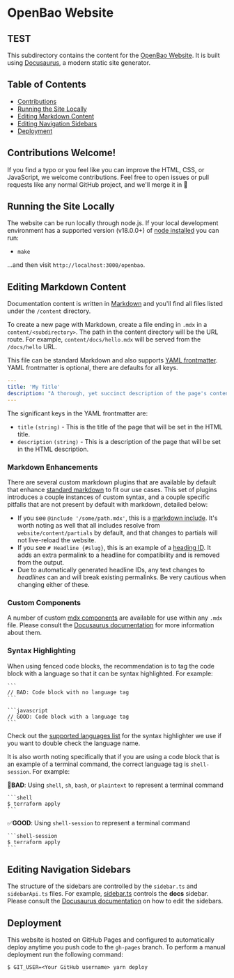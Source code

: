 # OpenBao Website
## TEST

This subdirectory contains the content for the [OpenBao
Website](https://openbao.github.io/openbao/).  It is built using
[Docusaurus](https://docusaurus.io), a modern static site generator.

## Table of Contents

- [Contributions](#contributions-welcome)
- [Running the Site Locally](#running-the-site-locally)
- [Editing Markdown Content](#editing-markdown-content)
- [Editing Navigation Sidebars](#editing-navigation-sidebars)
- [Deployment](#deployment)

## Contributions Welcome!

If you find a typo or you feel like you can improve the HTML, CSS, or
JavaScript, we welcome contributions. Feel free to open issues or pull requests
like any normal GitHub project, and we'll merge it in 🚀

## Running the Site Locally

The website can be run locally through node.js.  If your local development
environment has a supported version (v18.0.0+) of [node
installed](https://nodejs.org/en/) you can run:

- `make`

...and then visit `http://localhost:3000/openbao`.

## Editing Markdown Content

Documentation content is written in
[Markdown](https://www.markdownguide.org/cheat-sheet/) and you'll find all files
listed under the `/content` directory.

To create a new page with Markdown, create a file ending in `.mdx` in a
`content/<subdirectory>`. The path in the content directory will be the URL
route. For example, `content/docs/hello.mdx` will be served from the
`/docs/hello` URL.

This file can be standard Markdown and also supports [YAML
frontmatter](https://middlemanapp.com/basics/frontmatter/). YAML frontmatter is
optional, there are defaults for all keys.

```yaml
---
title: 'My Title'
description: "A thorough, yet succinct description of the page's contents"
---
```

The significant keys in the YAML frontmatter are:

- `title` `(string)` - This is the title of the page that will be set in the
  HTML title.
- `description` `(string)` - This is a description of the page that will be set
  in the HTML description.

### Markdown Enhancements

There are several custom markdown plugins that are available by default that
enhance [standard markdown](https://commonmark.org/) to fit our use cases. This
set of plugins introduces a couple instances of custom syntax, and a couple
specific pitfalls that are not present by default with markdown, detailed below:

- If you see `@include '/some/path.mdx'`, this is a [markdown
  include](https://github.com/hashicorp/remark-plugins/tree/master/plugins/include-markdown#include-markdown-plugin).
  It's worth noting as well that all includes resolve from
  `website/content/partials` by default, and that changes to partials will not
  live-reload the website.
- If you see `# Headline {#slug}`, this is an example of a [heading
  ID](https://docusaurus.io/docs/markdown-features/toc#heading-ids). It adds an
  extra permalink to a headline for compatibility and is removed from the
  output.
- Due to automatically generated headline IDs, any text changes to _headlines_
  can and will break existing permalinks. Be very cautious when changing either
  of these.

### Custom Components

A number of custom [mdx components](https://mdxjs.com/) are available for use
within any `.mdx` file. Please consult the [Docusaurus
documentation](https://docusaurus.io/docs/markdown-features) for more
information about them.

### Syntax Highlighting

When using fenced code blocks, the recommendation is to tag the code block with
a language so that it can be syntax highlighted. For example:

````
```
// BAD: Code block with no language tag
```

```javascript
// GOOD: Code block with a language tag
```
````

Check out the [supported languages
list](https://prismjs.com/#supported-languages) for the syntax highlighter we
use if you want to double check the language name.

It is also worth noting specifically that if you are using a code block that is
an example of a terminal command, the correct language tag is `shell-session`.
For example:

🚫**BAD**: Using `shell`, `sh`, `bash`, or `plaintext` to represent a terminal
command

````
```shell
$ terraform apply
```
````

✅**GOOD**: Using `shell-session` to represent a terminal command

````
```shell-session
$ terraform apply
```
````

## Editing Navigation Sidebars

The structure of the sidebars are controlled by the `sidebar.ts` and
`sidebarApi.ts` files. For example, [sidebar.ts](sidebar.ts) controls the
**docs** sidebar. Please consult the [Docusaurus
documentation](https://docusaurus.io/docs/sidebar/items) on how to edit the
sidebars.

## Deployment

This website is hosted on GitHub Pages and configured to automatically deploy
anytime you push code to the `gh-pages` branch. To perform a manual deployment
run the following command:

```
$ GIT_USER=<Your GitHub username> yarn deploy
```
